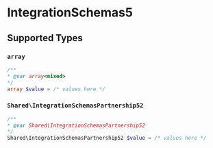 # IntegrationSchemas5


## Supported Types

### `array`

```php
/**
* @var array<mixed>
*/
array $value = /* values here */
```

### `Shared\IntegrationSchemasPartnership52`

```php
/**
* @var Shared\IntegrationSchemasPartnership52
*/
Shared\IntegrationSchemasPartnership52 $value = /* values here */
```

